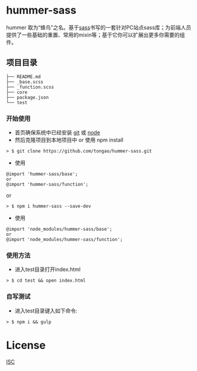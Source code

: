 #  hummer-sass
hummer 取为“蜂鸟”之名。基于[sass](http://sass-lang.com/)书写的一套针对PC站点sass库；为前端人员提供了一些基础的重置、常用的mixin等；基于它你可以扩展出更多你需要的组件。


## 项目目录
```
├── README.md
├── _base.scss      
├── _function.scss
├── core
├── package.json
└── test
```


### 开始使用

* 首页确保系统中已经安装 [git](https://git-scm.com/) 或 [node](https://nodejs.org/en/)
* 然后克隆项目到本地项目中 or 使用 npm install

```
> $ git clone https://github.com/tongao/hummer-sass.git
```
* 使用
```
@import 'hummer-sass/base';
or
@import 'hummer-sass/function';        
```
or
```
> $ npm i hummer-sass --save-dev
```
* 使用
```
@import 'node_modules/hummer-sass/base';
or
@import 'node_modules/hummer-sass/function';        
```
### 使用方法

* 进入test目录打开index.html
```
> $ cd test && open index.html
```
### 自写测试
* 进入test目录键入如下命令:
```
> $ npm i && gulp
```

# License
[ISC](https://github.com/tongao/hummer-sass/issues)
